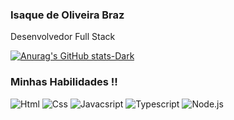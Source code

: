 ### Isaque de Oliveira Braz 
<p> Desenvolvedor Full Stack </p>

[![Anurag's GitHub stats-Dark](https://github-readme-stats.vercel.app/api?username=IsaqueBraz17&show_icons=true&theme=dark#gh-dark-mode-only)](https://github.com/anuraghazra/github-readme-stats#gh-dark-mode-only)
<!--[![Top Langs](https://github-readme-stats.vercel.app/api/top-langs/?username=IsaqueBraz17&layout=donut)](https://github.com/IsaqueBraz17/github-readme-stats)-->

### Minhas Habilidades !!

<div style="display:inline-block">
  <img align="center "alt="Html" src="https://img.shields.io/badge/HTML5-E34F26?style=for-the-badge&logo=html5&logoColor=white"/>
  <img align="center "alt="Css" src="https://img.shields.io/badge/CSS3-1572B6?style=for-the-badge&logo=css3&logoColor=white"/>
  <img align="center "alt="Javacsript" src="https://img.shields.io/badge/JavaScript-F7DF1E?style=for-the-badge&logo=javascript&logoColor=black"/>
  <img align="center "alt="Typescript" src="https://img.shields.io/badge/TypeScript-007ACC?style=for-the-badge&logo=typescript&logoColor=white"/>
  <img align="center "alt="Node.js" src="https://img.shields.io/badge/Node.js-43853D?style=for-the-badge&logo=node.js&logoColor=white"/>
  


  

